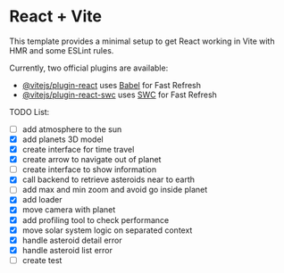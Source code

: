 # React + Vite

This template provides a minimal setup to get React working in Vite with HMR and some ESLint rules.

Currently, two official plugins are available:

- [@vitejs/plugin-react](https://github.com/vitejs/vite-plugin-react/blob/main/packages/plugin-react/README.md) uses [Babel](https://babeljs.io/) for Fast Refresh
- [@vitejs/plugin-react-swc](https://github.com/vitejs/vite-plugin-react-swc) uses [SWC](https://swc.rs/) for Fast Refresh

TODO List:

- [ ] add atmosphere to the sun
- [x] add planets 3D model
- [x] create interface for time travel
- [x] create arrow to navigate out of planet
- [ ] create interface to show information
- [x] call backend to retrieve asteroids near to earth
- [ ] add max and min zoom and avoid go inside planet
- [x] add loader
- [x] move camera with planet
- [x] add profiling tool to check performance
- [x] move solar system logic on separated context
- [x] handle asteroid detail error
- [x] handle asteroid list error
- [ ] create test
